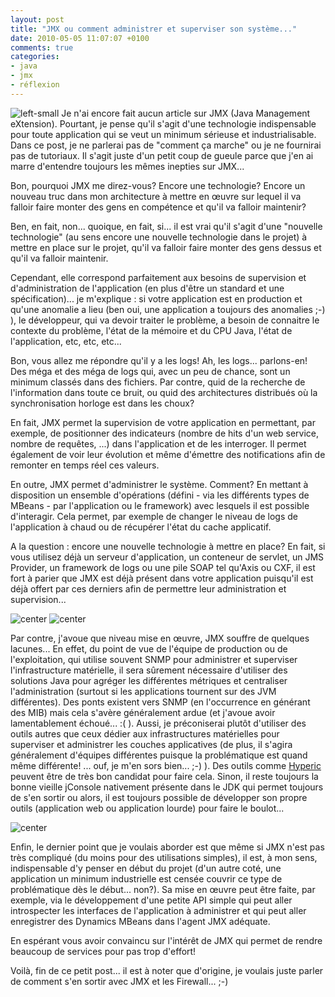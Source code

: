 ```yaml
---
layout: post
title: "JMX ou comment administrer et superviser son système..."
date: 2010-05-05 11:07:07 +0100
comments: true
categories: 
- java
- jmx
- réflexion
---
```

![left-small](http://1.bp.blogspot.com/_XLL8sJPQ97g/S-HXgq4HI7I/AAAAAAAAAJ4/LzJKs3wTNZM/s200/jmx4.png)
Je n'ai encore fait aucun article sur JMX (Java Management eXtension). Pourtant, je pense qu'il s'agit d'une technologie indispensable pour toute application qui se veut un minimum sérieuse et industrialisable. Dans ce post, je ne parlerai pas de "comment ça marche" ou je ne fournirai pas de tutoriaux. Il s'agit juste d'un petit coup de gueule parce que j'en ai marre d'entendre toujours les mêmes inepties sur JMX...

Bon, pourquoi JMX me direz-vous? Encore une technologie? Encore un nouveau truc dans mon architecture à mettre en œuvre sur lequel il va falloir faire monter des gens en compétence et qu'il va falloir maintenir?
<!-- more -->

Ben, en fait, non... quoique, en fait, si... il est vrai qu'il s'agit d'une "nouvelle technologie" (au sens encore une nouvelle technologie dans le projet) à mettre en place sur le projet, qu'il va falloir faire monter des gens dessus et qu'il va falloir maintenir.

Cependant, elle correspond parfaitement aux besoins de supervision et d'administration de l'application (en plus d'être un standard et une spécification)... je m'explique : si votre application est en production et qu'une anomalie a lieu (ben oui, une application a toujours des anomalies ;-) ), le développeur, qui va devoir traiter le problème, a besoin de connaitre le contexte du problème, l'état de la mémoire et du CPU Java, l'état de l'application, etc, etc, etc...

Bon, vous allez me répondre qu'il y a les logs! Ah, les logs... parlons-en! Des méga et des méga de logs qui, avec un peu de chance, sont un minimum classés dans des fichiers. Par contre, quid de la recherche de l'information dans toute ce bruit, ou quid des architectures distribués où la synchronisation horloge est dans les choux?

En fait, JMX permet la supervision de votre application en permettant, par exemple, de positionner des indicateurs (nombre de hits d'un web service, nombre de requêtes, ...) dans l'application et de les interroger. Il permet également de voir leur évolution et même d'émettre des notifications afin de remonter en temps réel ces valeurs.

En outre, JMX permet d'administrer le système. Comment? En mettant à disposition un ensemble d'opérations (défini - via les différents types de MBeans - par l'application ou le framework) avec lesquels il est possible d'interagir. Cela permet, par exemple de changer le niveau de logs de l'application à chaud ou de récupérer l'état du cache applicatif.

A la question : encore une nouvelle technologie à mettre en place? En fait, si vous utilisez déjà un serveur d'application, un conteneur de servlet, un JMS Provider, un framework de logs ou une pile SOAP tel qu'Axis ou CXF, il est fort à parier que JMX est déjà présent dans votre application puisqu'il est déjà offert par ces derniers afin de permettre leur administration et supervision...

![center](http://2.bp.blogspot.com/_XLL8sJPQ97g/S-HWn0wnVAI/AAAAAAAAAJo/rllVP2RIP_s/s200/jmx.png)
![center](http://4.bp.blogspot.com/_XLL8sJPQ97g/S-HW5MyQV5I/AAAAAAAAAJw/xosMzejwZHs/s200/jmx2.png)

Par contre, j'avoue que niveau mise en œuvre, JMX souffre de quelques lacunes... En effet, du point de vue de l'équipe de production ou de l'exploitation, qui utilise souvent SNMP pour administrer et superviser l'infrastructure matérielle, il sera sûrement nécessaire d'utiliser des solutions Java pour agréger les différentes métriques et centraliser l'administration (surtout si les applications tournent sur des JVM différentes). Des ponts existent vers SNMP (en l'occurrence en générant des MIB) mais cela s'avère généralement ardue (et j'avoue avoir lamentablement échoué... :( ). Aussi, je préconiserai plutôt d'utiliser des outils autres que ceux dédier aux infrastructures matérielles pour superviser et administrer les couches applicatives (de plus, il s'agira généralement d'équipes différentes puisque la problématique est quand même différente! ... ouf, je m'en sors bien... ;-) ). Des outils comme [Hyperic](http://www.hyperic.com/) peuvent être de très bon candidat pour faire cela. Sinon, il reste toujours la bonne vieille jConsole nativement présente dans le JDK qui permet toujours de s'en sortir ou alors, il est toujours possible de développer son propre outils (application web ou application lourde) pour faire le boulot...

![center](http://2.bp.blogspot.com/_XLL8sJPQ97g/S-HWRCOOSBI/AAAAAAAAAJg/DUEhO7O-hkI/s200/logo-hyperic.gif)

Enfin, le dernier point que je voulais aborder est que même si JMX n'est pas très compliqué (du moins pour des utilisations simples), il est, à mon sens, indispensable d'y penser en début du projet (d'un autre coté, une application un minimum industrielle est censée couvrir ce type de problématique dès le début... non?). Sa mise en œuvre peut être faite, par exemple, via le développement d'une petite API simple qui peut aller introspecter les interfaces de l'application à administrer et qui peut aller enregistrer des Dynamics MBeans dans l'agent JMX adéquate.

En espérant vous avoir convaincu sur l'intérêt de JMX qui permet de rendre beaucoup de services pour pas trop d'effort!

Voilà, fin de ce petit post... il est à noter que d'origine, je voulais juste parler de comment s'en sortir avec JMX et les Firewall... ;-)